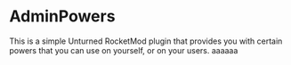 # AdminPowers
 This is a simple Unturned RocketMod plugin that provides you with certain powers that you can use on yourself, or on your users.
aaaaaa